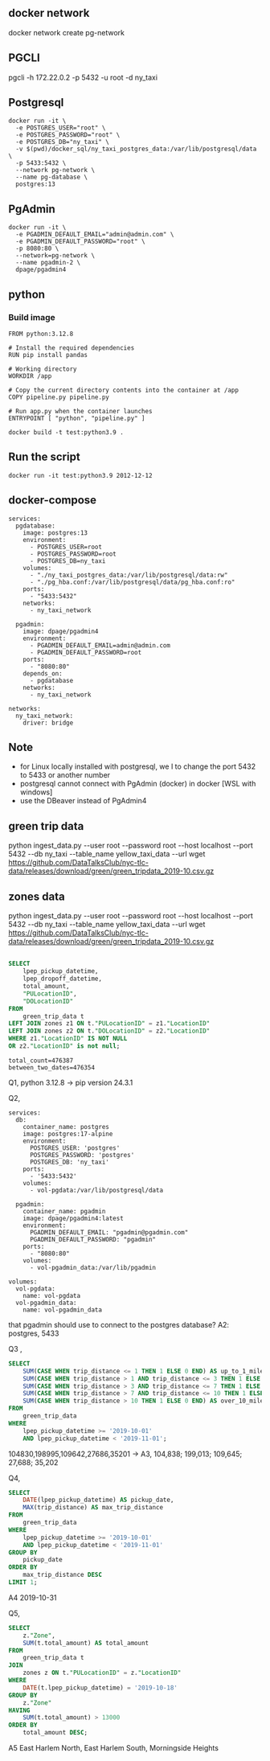 ## docker network 
docker network create pg-network

## PGCLI 
pgcli -h 172.22.0.2 -p 5432 -u root -d ny_taxi

## Postgresql
```shell
docker run -it \
  -e POSTGRES_USER="root" \
  -e POSTGRES_PASSWORD="root" \
  -e POSTGRES_DB="ny_taxi" \
  -v $(pwd)/docker_sql/ny_taxi_postgres_data:/var/lib/postgresql/data \
  -p 5433:5432 \
  --network pg-network \
  --name pg-database \
  postgres:13
```

## PgAdmin 
```shell
docker run -it \
  -e PGADMIN_DEFAULT_EMAIL="admin@admin.com" \
  -e PGADMIN_DEFAULT_PASSWORD="root" \
  -p 8080:80 \
  --network=pg-network \
  --name pgadmin-2 \
  dpage/pgadmin4
```


## python 
### Build image
```shell
FROM python:3.12.8

# Install the required dependencies
RUN pip install pandas

# Working directory
WORKDIR /app

# Copy the current directory contents into the container at /app
COPY pipeline.py pipeline.py

# Run app.py when the container launches
ENTRYPOINT [ "python", "pipeline.py" ]
``` 
```shell 
docker build -t test:python3.9 . 
```
## Run the script 
```shell 
docker run -it test:python3.9 2012-12-12
```

## docker-compose
```shell 
services:
  pgdatabase:
    image: postgres:13
    environment:
      - POSTGRES_USER=root
      - POSTGRES_PASSWORD=root
      - POSTGRES_DB=ny_taxi
    volumes:
      - "./ny_taxi_postgres_data:/var/lib/postgresql/data:rw"
      - "./pg_hba.conf:/var/lib/postgresql/data/pg_hba.conf:ro"
    ports:
      - "5433:5432"
    networks:
      - ny_taxi_network

  pgadmin:
    image: dpage/pgadmin4
    environment:
      - PGADMIN_DEFAULT_EMAIL=admin@admin.com
      - PGADMIN_DEFAULT_PASSWORD=root
    ports:
      - "8080:80"
    depends_on:
      - pgdatabase
    networks:
      - ny_taxi_network

networks:
  ny_taxi_network:
    driver: bridge
```

## Note 
- for Linux locally installed with postgresql, we I to change the port 5432 to 5433 or another number
- postgresql cannot connect with PgAdmin (docker) in docker  [WSL with windows]
- use the DBeaver instead of PgAdmin4 


## green trip data 
python ingest_data.py --user root --password root --host localhost --port 5432 --db ny_taxi --table_name yellow_taxi_data --url wget https://github.com/DataTalksClub/nyc-tlc-data/releases/download/green/green_tripdata_2019-10.csv.gz

## zones data 
python ingest_data.py --user root --password root --host localhost --port 5432 --db ny_taxi --table_name yellow_taxi_data --url wget https://github.com/DataTalksClub/nyc-tlc-data/releases/download/green/green_tripdata_2019-10.csv.gz


## 
```SQL
SELECT
    lpep_pickup_datetime,
    lpep_dropoff_datetime,
    total_amount,
    "PULocationID",
    "DOLocationID"
FROM 
    green_trip_data t
LEFT JOIN zones z1 ON t."PULocationID" = z1."LocationID"
LEFT JOIN zones z2 ON t."DOLocationID" = z2."LocationID"
WHERE z1."LocationID" IS NOT NULL 
OR z2."LocationID" is not null; 
```

```shell
total_count=476387
between_two_dates=476354
```

Q1, python 3.12.8 -> pip version  24.3.1

Q2, 
```Shell 
services:
  db:
    container_name: postgres
    image: postgres:17-alpine
    environment:
      POSTGRES_USER: 'postgres'
      POSTGRES_PASSWORD: 'postgres'
      POSTGRES_DB: 'ny_taxi'
    ports:
      - '5433:5432'
    volumes:
      - vol-pgdata:/var/lib/postgresql/data

  pgadmin:
    container_name: pgadmin
    image: dpage/pgadmin4:latest
    environment:
      PGADMIN_DEFAULT_EMAIL: "pgadmin@pgadmin.com"
      PGADMIN_DEFAULT_PASSWORD: "pgadmin"
    ports:
      - "8080:80"
    volumes:
      - vol-pgadmin_data:/var/lib/pgadmin  

volumes:
  vol-pgdata:
    name: vol-pgdata
  vol-pgadmin_data:
    name: vol-pgadmin_data
```

that pgadmin should use to connect to the postgres database?
A2: postgres, 5433

Q3 ,
```SQL
SELECT
    SUM(CASE WHEN trip_distance <= 1 THEN 1 ELSE 0 END) AS up_to_1_mile,
    SUM(CASE WHEN trip_distance > 1 AND trip_distance <= 3 THEN 1 ELSE 0 END) AS between_1_and_3_miles,
    SUM(CASE WHEN trip_distance > 3 AND trip_distance <= 7 THEN 1 ELSE 0 END) AS between_3_and_7_miles,
    SUM(CASE WHEN trip_distance > 7 AND trip_distance <= 10 THEN 1 ELSE 0 END) AS between_7_and_10_miles,
    SUM(CASE WHEN trip_distance > 10 THEN 1 ELSE 0 END) AS over_10_miles
FROM 
    green_trip_data 
WHERE
    lpep_pickup_datetime >= '2019-10-01' 
    AND lpep_pickup_datetime < '2019-11-01';
```
104830,198995,109642,27686,35201 -> 
A3, 104,838; 199,013; 109,645; 27,688; 35,202


Q4, 
```SQL 
SELECT
    DATE(lpep_pickup_datetime) AS pickup_date,
    MAX(trip_distance) AS max_trip_distance
FROM
    green_trip_data
WHERE
    lpep_pickup_datetime >= '2019-10-01'
    AND lpep_pickup_datetime < '2019-11-01'
GROUP BY
    pickup_date
ORDER BY
    max_trip_distance DESC
LIMIT 1;
```
A4 2019-10-31

Q5, 
```SQL
SELECT
    z."Zone",
    SUM(t.total_amount) AS total_amount
FROM
    green_trip_data t
JOIN
    zones z ON t."PULocationID" = z."LocationID"
WHERE
    DATE(t.lpep_pickup_datetime) = '2019-10-18'
GROUP BY
    z."Zone"
HAVING
    SUM(t.total_amount) > 13000
ORDER BY
    total_amount DESC;
```
A5 East Harlem North, East Harlem South, Morningside Heights